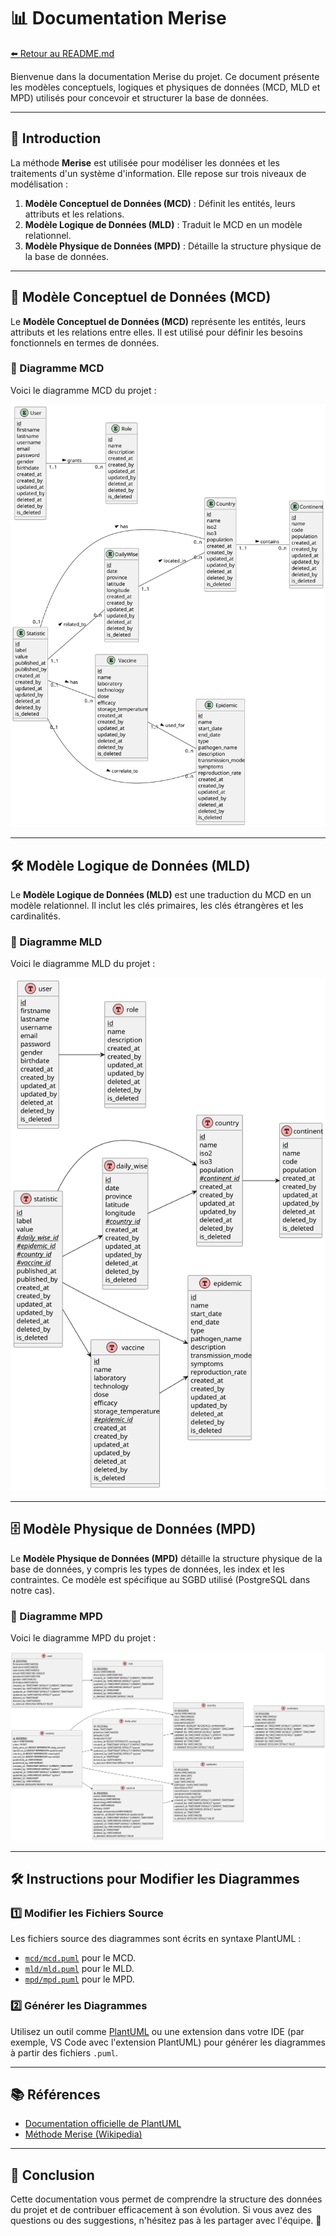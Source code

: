 # 📊 Documentation Merise

[⬅️ Retour au README.md](/README.md)

Bienvenue dans la documentation Merise du projet. Ce document présente les modèles conceptuels, logiques et physiques de données (MCD, MLD et MPD) utilisés pour concevoir et structurer la base de données.

---

## 📝 Introduction

La méthode **Merise** est utilisée pour modéliser les données et les traitements d'un système d'information. Elle repose sur trois niveaux de modélisation :

1. **Modèle Conceptuel de Données (MCD)** : Définit les entités, leurs attributs et les relations.
2. **Modèle Logique de Données (MLD)** : Traduit le MCD en un modèle relationnel.
3. **Modèle Physique de Données (MPD)** : Détaille la structure physique de la base de données.

---

## 🧩 Modèle Conceptuel de Données (MCD)

Le **Modèle Conceptuel de Données (MCD)** représente les entités, leurs attributs et les relations entre elles. Il est utilisé pour définir les besoins fonctionnels en termes de données.

### 📌 Diagramme MCD

Voici le diagramme MCD du projet :

![Modèle Conceptuel de Données](mcd/img/MCD_V4.svg)

---

## 🛠️ Modèle Logique de Données (MLD)

Le **Modèle Logique de Données (MLD)** est une traduction du MCD en un modèle relationnel. Il inclut les clés primaires, les clés étrangères et les cardinalités.

### 📌 Diagramme MLD

Voici le diagramme MLD du projet :

![Modèle Logique de Données](mld/img/MLD_V4.svg)

---

## 🗄️ Modèle Physique de Données (MPD)

Le **Modèle Physique de Données (MPD)** détaille la structure physique de la base de données, y compris les types de données, les index et les contraintes. Ce modèle est spécifique au SGBD utilisé (PostgreSQL dans notre cas).

### 📌 Diagramme MPD

Voici le diagramme MPD du projet :

![Modèle Physique de Données](mpd/img/MPD_V3.svg)

---

## 🛠️ Instructions pour Modifier les Diagrammes

### 1️⃣ Modifier les Fichiers Source

Les fichiers source des diagrammes sont écrits en syntaxe PlantUML :

- [`mcd/mcd.puml`](mcd/mcd.puml) pour le MCD.
- [`mld/mld.puml`](mld/mld.puml) pour le MLD.
- [`mpd/mpd.puml`](mpd/mpd.puml) pour le MPD.

### 2️⃣ Générer les Diagrammes

Utilisez un outil comme [PlantUML](https://plantuml.com/) ou une extension dans votre IDE (par exemple, VS Code avec l'extension PlantUML) pour générer les diagrammes à partir des fichiers `.puml`.

---

## 📚 Références

- [Documentation officielle de PlantUML](https://plantuml.com/)
- [Méthode Merise (Wikipedia)](https://fr.wikipedia.org/wiki/Merise)

---

## 🎉 Conclusion

Cette documentation vous permet de comprendre la structure des données du projet et de contribuer efficacement à son évolution. Si vous avez des questions ou des suggestions, n'hésitez pas à les partager avec l'équipe. 🚀
